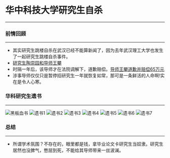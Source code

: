 # 华中科技大学研究生自杀
***

### 前情回顾
***
* 其实研究生跳楼自杀在武汉已经不能算新闻了，因为去年武汉理工大学也发生了一起研究生跳楼自杀事件。
* [研究生陶崇园和导师王攀](https://www.sohu.com/a/227203031_100109247)
* 时隔一年后，该导师才在法院调解下，道歉赔偿。[导师王攀道歉并赔偿65万元](https://baijiahao.baidu.com/s?id=1629066252188256170&wfr=spider&for=pc)
* 涉事导师仅仅只是暂停招研究生一年就恢复如常，那可是一条鲜活的人命啊!实在是令人心寒。

### 华科研究生遗书
***
![黑板血书](http://pics2.baidu.com/feed/4bed2e738bd4b31cbe6fb9d3da0b437a9f2ff86d.jpeg?token=d6a28d962ce73725af94aeda618aaf63&s=5580F7191E56364994ADD50C030070F1)
![遗书1](http://pics2.baidu.com/feed/43a7d933c895d14333d05aaf2d2de60758af07fe.jpeg?token=8992e340d7403a3af4c199ee77ed9393&s=1E2870235BAFC4CC08D5C5DB0100E0B1)
![遗书2](http://pics7.baidu.com/feed/a50f4bfbfbedab64788ec049aaebcbc67b311e99.jpeg?token=c299bcc02e0b035abd377050168a15ed&s=3E2874235BBFC5CC1ED491CA0100C0B1)
![遗书3](http://pics0.baidu.com/feed/3ac79f3df8dcd100a4a52e412c562315b8122ff3.jpeg?token=e1b479d840a23ea400d554852701ef37&s=F808703319BEC4CC10DC81DB0100C0B3)
![遗书4](http://pics3.baidu.com/feed/d833c895d143ad4bba36cda3dddf3eaaa50f069f.jpeg?token=c926f1754a708cdd74d2d8e7c52b8573&s=1E2870231BAEC4CC5C5DA5DA0100C0B1)
![遗书5](http://pics0.baidu.com/feed/e1fe9925bc315c600d72c1f7d26caf1648547721.jpeg?token=716f25098bc8e827c32f3745b454f00f&s=1EAA74231BAFD0CC58FD85DA0100C0B1)
![遗书6](http://pics3.baidu.com/feed/738b4710b912c8fc4882bf09a2def640d48821e7.jpeg?token=970d2ddbd1324b96c1727f578ad7dfb6&s=9C887C335BBFD4CC5ED4C9CA010080B3)
![遗书7](http://pics4.baidu.com/feed/8ad4b31c8701a18b4561b7afc0f2630d2a38feaf.jpeg?token=91eed8f1fccf5c3bf78dff0f04e2fc78&s=1E2870231BAED4CC5A7DA0DB0100C0B1)

### 总结
***
* 所谓学术氛围？不存在的，眼里都是钱，拿毕业论文卡研究生当奴隶。研究生居然也没脾气，憋屈到死，不能给其导师带来一丝波澜。

